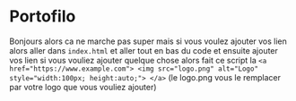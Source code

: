 # Portofilo
Bonjours alors ca ne marche pas super mais si vous voulez ajouter vos lien alors aller dans `index.html` et aller tout en bas du code et ensuite ajouter vos lien
si vous vouliez ajouter quelque chose alors fait ce script la `<a href="https://www.example.com">
    <img src="logo.png" alt="Logo" style="width:100px; height:auto;">
</a>` (le logo.png vous le remplacer par votre logo que vous vouliez ajouter)
